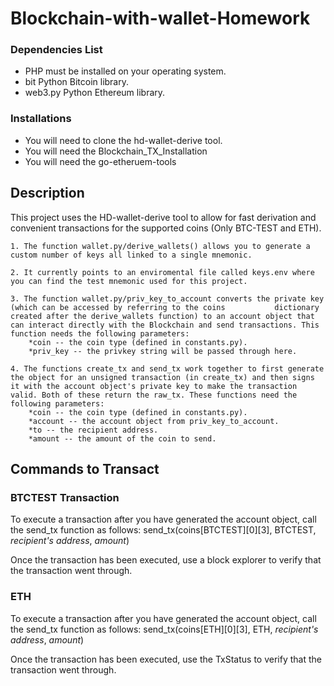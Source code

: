 # Blockchain-with-wallet-Homework

### Dependencies List
* PHP must be installed on your operating system.
* bit Python Bitcoin library.
* web3.py Python Ethereum library.

### Installations
* You will need to clone the hd-wallet-derive tool.
* You will need the Blockchain_TX_Installation
* You will need the go-etheruem-tools

## Description
This project uses the HD-wallet-derive tool to allow for fast derivation and convenient transactions for the supported coins (Only BTC-TEST and ETH). 

    1. The function wallet.py/derive_wallets() allows you to generate a custom number of keys all linked to a single mnemonic.
    
    2. It currently points to an enviromental file called keys.env where you can find the test mnemonic used for this project.
    
    3. The function wallet.py/priv_key_to_account converts the private key (which can be accessed by referring to the coins           dictionary created after the derive_wallets function) to an account object that can interact directly with the Blockchain and send transactions. This function needs the following parameters:
        *coin -- the coin type (defined in constants.py).
        *priv_key -- the privkey string will be passed through here.
        
    4. The functions create_tx and send_tx work together to first generate the object for an unsigned transaction (in create_tx) and then signs it with the account object's private key to make the transaction valid. Both of these return the raw_tx. These functions need the following parameters: 
        *coin -- the coin type (defined in constants.py).
        *account -- the account object from priv_key_to_account.
        *to -- the recipient address.
        *amount -- the amount of the coin to send.
       
 
## Commands to Transact

### BTCTEST Transaction
To execute a transaction after you have generated the account object, call the send_tx function as follows: send_tx(coins[BTCTEST][0][3], BTCTEST, *recipient's address*, *amount*)

Once the transaction has been executed, use a block explorer to verify that the transaction went through.

### ETH
To execute a transaction after you have generated the account object, call the send_tx function as follows: send_tx(coins[ETH][0][3], ETH, *recipient's address*, *amount*)

Once the transaction has been executed, use the TxStatus to verify that the transaction went through.

